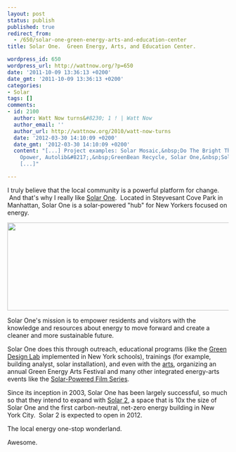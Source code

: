 ```yaml
---
layout: post
status: publish
published: true
redirect_from:
  - /650/solar-one-green-energy-arts-and-education-center
title: Solar One.  Green Energy, Arts, and Education Center.

wordpress_id: 650
wordpress_url: http://wattnow.org/?p=650
date: '2011-10-09 13:36:13 +0200'
date_gmt: '2011-10-09 13:36:13 +0200'
categories:
- Solar
tags: []
comments:
- id: 2100
  author: Watt Now turns&#8230; 1 ! | Watt Now
  author_email: ''
  author_url: http://wattnow.org/2010/watt-now-turns
  date: '2012-03-30 14:10:09 +0200'
  date_gmt: '2012-03-30 14:10:09 +0200'
  content: "[...] Project examples: Solar Mosaic,&nbsp;Do The Bright Thing,&nbsp;RecycleBank,
    Opower, Autolib&#8217;,&nbsp;GreenBean Recycle, Solar One,&nbsp;SolSolution,&nbsp;B-squares.
    [...]"

---
```

<p>I truly believe that the local community is a powerful platform for change. &nbsp;And that's why I really like <a href="http://solar1.org/">Solar One</a>. &nbsp;Located in Steyvesant Cove Park in Manhattan, Solar One is a solar-powered "hub" for New Yorkers focused on energy.</p>
<p><a href="{{ 'assets/from-wordpress/uploads/2011/10/solarone.gif' | relative_url }}"><img class="alignleft size-full wp-image-649" title="solarone" src="{{ 'assets/from-wordpress/uploads/2011/10/solarone.gif' | relative_url }}" alt="" width="915" height="200" /></a></p>
<p>
<p>Solar One's mission is to empower residents and visitors with the knowledge and resources about energy to move forward and create a cleaner and more sustainable future.</p>
<p>Solar One does this through outreach, educational programs (like the <a href="https://sites.google.com/site/solaronegreendesignlab/">Green Design Lab</a> implemented in New York schools), trainings (for example, building analyst, solar installation), and even with the <a href="http://solar1.org/events/">arts</a>, organizing an annual Green Energy Arts Festival and many other integrated energy-arts events like the <a href="http://solar1.org/about/">Solar-Powered Film Series</a>.</p>
<p>Since its inception in 2003, Solar One has been largely successful, so much so that they intend to expand with&nbsp;<a href="http://solar1.org/solar2/">Solar 2</a>, a space that is 10x the size of Solar One and the first carbon-neutral, net-zero energy building in New York City. &nbsp;Solar 2 is expected to open in 2012.</p>
<p>The local energy one-stop wonderland.</p>
<p>Awesome.</p>
